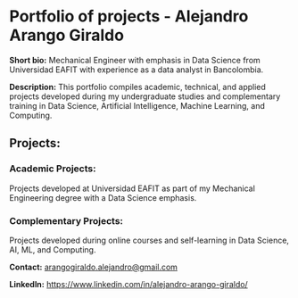# Portfolio of projects - Alejandro Arango Giraldo

**Short bio:** Mechanical Engineer with emphasis in Data Science from Universidad EAFIT with experience as a data analyst in Bancolombia.

**Description:** This portfolio compiles academic, technical, and applied projects developed during my undergraduate studies and complementary training in Data Science, Artificial Intelligence, Machine Learning, and Computing.

## Projects:

### Academic Projects:
Projects developed at Universidad EAFIT as part of my Mechanical Engineering degree with a Data Science emphasis.

### Complementary Projects:
Projects developed during online courses and self-learning in Data Science, AI, ML, and Computing.

**Contact:** arangogiraldo.alejandro@gmail.com 

**LinkedIn:** https://www.linkedin.com/in/alejandro-arango-giraldo/
